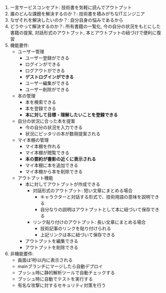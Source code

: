 1. 一言サービスコンセプト: 技術書を気軽に読んでアウトプット
2. 誰のどんな課題を解決するのか？: 技術書を積みがちなITエンジニア
3. なぜそれを解決したいのか？: 自分自身の悩みであるから
4. どうやって解決するのか？: 所有書籍の一覧化, 今の自分の状況をもとにした書籍の提案, 対話形式のアウトプット, 本とアウトプットの紐づけで便利に復習
5. 機能要件:
    - ユーザー管理
        - ユーザー登録ができる
        - ログインができる
        - ログアウトができる
        - **ゲストログインができる**
        - ユーザー編集ができる
        - ユーザー削除ができる
    - 本の管理
        - 本を検索できる
        - 本を登録できる
        - **本に対して目標・理解したいことを登録できる**
    - 自分の状況に合った本を提案
        - 今の自分の状況を入力できる
        - 状況にピッタリの本が数冊提案される
    - マイ本棚の管理
        - マイ本棚を作れる
        - マイ本棚が閲覧できる
        - **本の要約が書影の近くに表示される**
        - マイ本棚に本を追加できる
        - マイ本棚から本を削除できる
    - アウトプット機能
        - 本に対してアウトプットが作成できる
            - 対話形式のアウトプット: 短い文章にまとめる場合
                - キャラクターと対話する形式で、技術用語の意味を説明できる
                - 自分なりの説明はアウトプットとして本に紐づいて保存できる
            - リンク貼り付けのアウトプット: 長い文章にまとめる場合
                - 技術記事のリンクを貼り付けられる
                - 上記リンクは本に紐づいて保存できる
        - アウトプットを編集できる
        - アウトプットを削除できる
6. 非機能要件:
    - 画面は1秒以内に表示される
    - mainブランチにマージしたら自動デプロイ
    - プッシュ時に静的解析ツールで自動チェックする
    - プッシュ時に自動でテストを実行する
    - 有名な攻撃に対するセキュリティ対策を行う
